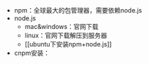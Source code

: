 - npm：全球最大的包管理器，需要依赖node.js
- node.js
	- mac&windows：官网下载
	- linux：官网下载解压到服务器
	- [[ubuntu下安装npm+node.js]]
- cnpm安装：